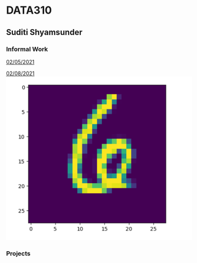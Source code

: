 # DATA310 

## Suditi Shyamsunder

### Informal Work 

[02/05/2021](https://suditishyamsunder.github.io/DATA310/Feb5)

[02/08/2021](https://suditishyamsunder.github.io/DATA310/Feb8)
![](image1.png)

### Projects
